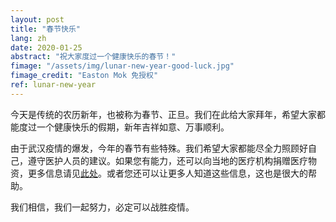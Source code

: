 ```yaml
---
layout: post
title: "春节快乐"
lang: zh
date: 2020-01-25
abstract: "祝大家度过一个健康快乐的春节！"
fimage: "/assets/img/lunar-new-year-good-luck.jpg"
fimage_credit: "Easton Mok 免授权"
ref: lunar-new-year
---
```

今天是传统的农历新年，也被称为春节、正旦。我们在此给大家拜年，希望大家都能度过一个健康快乐的假期，新年吉祥如意、万事顺利。

由于武汉疫情的爆发，今年的春节有些特殊。我们希望大家都能尽全力照顾好自己，遵守医护人员的建议。如果您有能力，还可以向当地的医疗机构捐赠医疗物资，更多信息请见[此处](https://weibo.com/1644114654/Ir1FmDfpq)。或者您还可以让更多人知道这些信息，这也是很大的帮助。

我们相信，我们一起努力，必定可以战胜疫情。